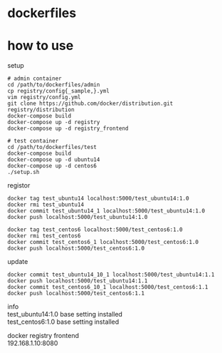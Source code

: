 # dockerfiles

# how to use

setup
```
# admin container
cd /path/to/dockerfiles/admin
cp registry/config{_sample,}.yml
vim registry/config.yml
git clone https://github.com/docker/distribution.git registry/distribution
docker-compose build
docker-compose up -d registry
docker-compose up -d registry_frontend

# test container
cd /path/to/dockerfiles/test
docker-compose build
docker-compose up -d ubuntu14
docker-compose up -d centos6
./setup.sh
````

registor
```
docker tag test_ubuntu14 localhost:5000/test_ubuntu14:1.0
docker rmi test_ubuntu14
docker commit test_ubuntu14_1 localhost:5000/test_ubuntu14:1.0
docker push localhost:5000/test_ubuntu14:1.0

docker tag test_centos6 localhost:5000/test_centos6:1.0
docker rmi test_centos6
docker commit test_centos6_1 localhost:5000/test_centos6:1.0
docker push localhost:5000/test_centos6:1.0
```

update
```
docker commit test_ubuntu14_10_1 localhost:5000/test_ubuntu14:1.1
docker push localhost:5000/test_ubuntu14:1.1
docker commit test_centos6_10_1 localhost:5000/test_centos6:1.1
docker push localhost:5000/test_centos6:1.1
```

info<br>
test_ubuntu14:1.0 base setting installed<br>
test_centos6:1.0 base setting installed

docker registry frontend<br>
192.168.1.10:8080
